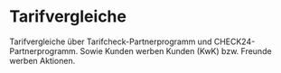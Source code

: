 # Tarifvergleiche
Tarifvergleiche über Tarifcheck-Partnerprogramm und CHECK24-Partnerprogramm. Sowie Kunden werben Kunden (KwK) bzw. Freunde werben Aktionen.
